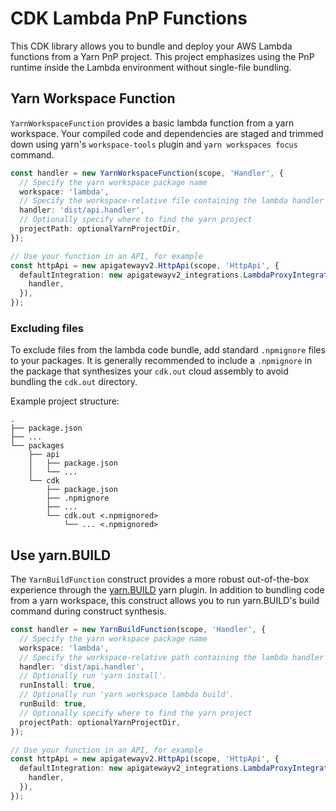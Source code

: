 # CDK Lambda PnP Functions

This CDK library allows you to bundle and deploy your AWS Lambda functions
from a Yarn PnP project. This project emphasizes using the PnP runtime inside
the Lambda environment without single-file bundling.

## Yarn Workspace Function

`YarnWorkspaceFunction` provides a basic lambda function from a yarn workspace.
Your compiled code and dependencies are staged and trimmed down using yarn's
`workspace-tools` plugin and `yarn workspaces focus` command.

<!-- <macro exec="lit-snip ./test/integ.yarn-workspace.ts"> -->
```ts
const handler = new YarnWorkspaceFunction(scope, 'Handler', {
  // Specify the yarn workspace package name
  workspace: 'lambda',
  // Specify the workspace-relative file containing the lambda handler
  handler: 'dist/api.handler',
  // Optionally specify where to find the yarn project
  projectPath: optionalYarnProjectDir,
});

// Use your function in an API, for example
const httpApi = new apigatewayv2.HttpApi(scope, 'HttpApi', {
  defaultIntegration: new apigatewayv2_integrations.LambdaProxyIntegration({
    handler,
  }),
});
```
<!-- </macro> -->

### Excluding files

To exclude files from the lambda code bundle, add standard `.npmignore` files
to your packages. It is generally recommended to include a `.npmignore` in the
package that synthesizes your `cdk.out` cloud assembly to avoid bundling the
`cdk.out` directory.

Example project structure:

```
.
├── package.json
├── ...
└── packages
    ├── api
    │   ├── package.json
    │   └── ...
    └── cdk
        ├── package.json
        ├── .npmignore
        ├── ...
        └── cdk.out <.npmignored>
            └── ... <.npmignored>
```

## Use yarn.BUILD

The `YarnBuildFunction` construct provides a more robust out-of-the-box
experience through the [yarn.BUILD](https://yarn.build/) yarn plugin. In
addition to bundling code from a yarn workspace, this construct allows you
to run yarn.BUILD's build command during construct synthesis.

<!-- <macro exec="lit-snip ./test/integ.yarn-build.ts"> -->
```ts
const handler = new YarnBuildFunction(scope, 'Handler', {
  // Specify the yarn workspace package name
  workspace: 'lambda',
  // Specify the workspace-relative path containing the lambda handler
  handler: 'dist/api.handler',
  // Optionally run 'yarn install'.
  runInstall: true,
  // Optionally run 'yarn workspace lambda build'.
  runBuild: true,
  // Optionally specify where to find the yarn project
  projectPath: optionalYarnProjectDir,
});

// Use your function in an API, for example
const httpApi = new apigatewayv2.HttpApi(scope, 'HttpApi', {
  defaultIntegration: new apigatewayv2_integrations.LambdaProxyIntegration({
    handler,
  }),
});
```
<!-- </macro> -->

